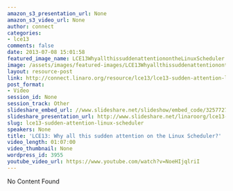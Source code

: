 ```yaml
---
amazon_s3_presentation_url: None
amazon_s3_video_url: None
author: connect
categories:
- lce13
comments: false
date: 2013-07-08 15:01:58
featured_image_name: LCE13WhyallthissuddenattentionontheLinuxScheduler.jpg
image: /assets/images/featured-images/LCE13WhyallthissuddenattentionontheLinuxScheduler.jpg
layout: resource-post
link: http://connect.linaro.org/resource/lce13/lce13-sudden-attention-linux-scheduler/
post_format:
- Video
session_id: None
session_track: Other
slideshare_embed_url: //www.slideshare.net/slideshow/embed_code/32577275
slideshare_presentation_url: http://www.slideshare.net/linaroorg/lce13-whyattentiononschedulertalk
slug: lce13-sudden-attention-linux-scheduler
speakers: None
title: 'LCE13: Why all this sudden attention on the Linux Scheduler?'
video_length: 01:07:00
video_thumbnail: None
wordpress_id: 3955
youtube_video_url: https://www.youtube.com/watch?v=NoeHIjqlriI
---
```


No Content Found
